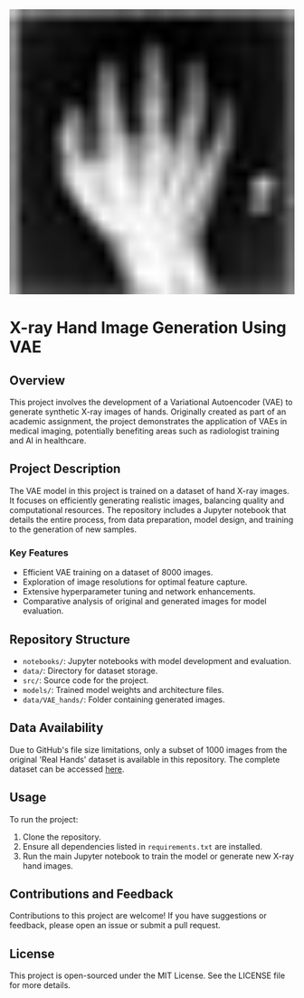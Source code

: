 <div style="text-align:center">
    <img src="https://github.com/TehmoorG/Generative-Hand-X-ray/blob/main/data/real_hands/000000.jpeg" alt="VAE X-ray Image" style="width: 800px; height: auto;">
</div>


# X-ray Hand Image Generation Using VAE

## Overview
This project involves the development of a Variational Autoencoder (VAE) to generate synthetic X-ray images of hands. Originally created as part of an academic assignment, the project demonstrates the application of VAEs in medical imaging, potentially benefiting areas such as radiologist training and AI in healthcare.

## Project Description
The VAE model in this project is trained on a dataset of hand X-ray images. It focuses on efficiently generating realistic images, balancing quality and computational resources. The repository includes a Jupyter notebook that details the entire process, from data preparation, model design, and training to the generation of new samples.

### Key Features
- Efficient VAE training on a dataset of 8000 images.
- Exploration of image resolutions for optimal feature capture.
- Extensive hyperparameter tuning and network enhancements.
- Comparative analysis of original and generated images for model evaluation.

## Repository Structure
- `notebooks/`: Jupyter notebooks with model development and evaluation.
- `data/`: Directory for dataset storage.
- `src/`: Source code for the project.
- `models/`: Trained model weights and architecture files.
- `data/VAE_hands/`: Folder containing generated images.

## Data Availability
Due to GitHub's file size limitations, only a subset of 1000 images from the original 'Real Hands' dataset is available in this repository. The complete dataset can be accessed [here](<https://drive.google.com/drive/folders/1mGS4KTD_bHsfAxhw7ZuuEtkAjFTTqRoi?usp=drive_link>).

## Usage
To run the project:
1. Clone the repository.
2. Ensure all dependencies listed in `requirements.txt` are installed.
3. Run the main Jupyter notebook to train the model or generate new X-ray hand images.

## Contributions and Feedback
Contributions to this project are welcome! If you have suggestions or feedback, please open an issue or submit a pull request.

## License
This project is open-sourced under the MIT License. See the LICENSE file for more details.
